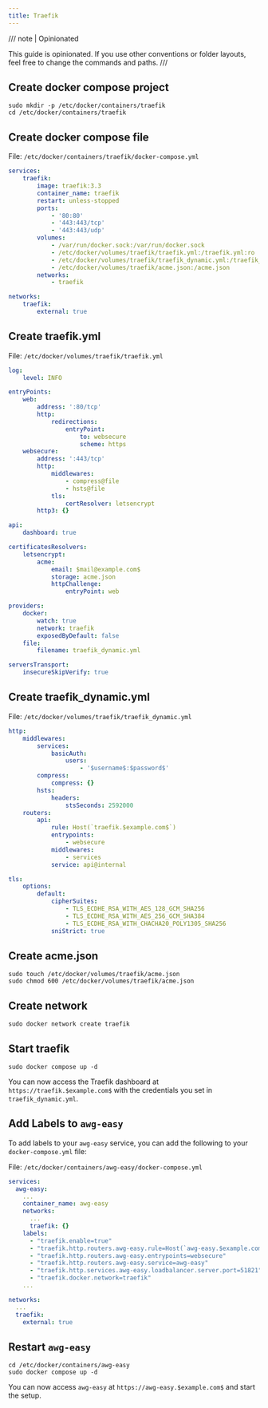 ```yaml
---
title: Traefik
---
```


/// note | Opinionated

This guide is opinionated. If you use other conventions or folder layouts, feel free to change the commands and paths.
///

## Create docker compose project

```shell
sudo mkdir -p /etc/docker/containers/traefik
cd /etc/docker/containers/traefik
```

## Create docker compose file

File: `/etc/docker/containers/traefik/docker-compose.yml`

```yaml
services:
    traefik:
        image: traefik:3.3
        container_name: traefik
        restart: unless-stopped
        ports:
            - '80:80'
            - '443:443/tcp'
            - '443:443/udp'
        volumes:
            - /var/run/docker.sock:/var/run/docker.sock
            - /etc/docker/volumes/traefik/traefik.yml:/traefik.yml:ro
            - /etc/docker/volumes/traefik/traefik_dynamic.yml:/traefik_dynamic.yml:ro
            - /etc/docker/volumes/traefik/acme.json:/acme.json
        networks:
            - traefik

networks:
    traefik:
        external: true
```

## Create traefik.yml

File: `/etc/docker/volumes/traefik/traefik.yml`

```yaml
log:
    level: INFO

entryPoints:
    web:
        address: ':80/tcp'
        http:
            redirections:
                entryPoint:
                    to: websecure
                    scheme: https
    websecure:
        address: ':443/tcp'
        http:
            middlewares:
                - compress@file
                - hsts@file
            tls:
                certResolver: letsencrypt
        http3: {}

api:
    dashboard: true

certificatesResolvers:
    letsencrypt:
        acme:
            email: $mail@example.com$
            storage: acme.json
            httpChallenge:
                entryPoint: web

providers:
    docker:
        watch: true
        network: traefik
        exposedByDefault: false
    file:
        filename: traefik_dynamic.yml

serversTransport:
    insecureSkipVerify: true
```

## Create traefik_dynamic.yml

File: `/etc/docker/volumes/traefik/traefik_dynamic.yml`

```yaml
http:
    middlewares:
        services:
            basicAuth:
                users:
                    - '$username$:$password$'
        compress:
            compress: {}
        hsts:
            headers:
                stsSeconds: 2592000
    routers:
        api:
            rule: Host(`traefik.$example.com$`)
            entrypoints:
                - websecure
            middlewares:
                - services
            service: api@internal

tls:
    options:
        default:
            cipherSuites:
                - TLS_ECDHE_RSA_WITH_AES_128_GCM_SHA256
                - TLS_ECDHE_RSA_WITH_AES_256_GCM_SHA384
                - TLS_ECDHE_RSA_WITH_CHACHA20_POLY1305_SHA256
            sniStrict: true
```

## Create acme.json

```shell
sudo touch /etc/docker/volumes/traefik/acme.json
sudo chmod 600 /etc/docker/volumes/traefik/acme.json
```

## Create network

```shell
sudo docker network create traefik
```

## Start traefik

```shell
sudo docker compose up -d
```

You can now access the Traefik dashboard at `https://traefik.$example.com$` with the credentials you set in `traefik_dynamic.yml`.

## Add Labels to `awg-easy`

To add labels to your `awg-easy` service, you can add the following to your `docker-compose.yml` file:

File: `/etc/docker/containers/awg-easy/docker-compose.yml`

```yaml
services:
  awg-easy:
    ...
    container_name: awg-easy
    networks:
      ...
      traefik: {}
    labels:
      - "traefik.enable=true"
      - "traefik.http.routers.awg-easy.rule=Host(`awg-easy.$example.com$`)"
      - "traefik.http.routers.awg-easy.entrypoints=websecure"
      - "traefik.http.routers.awg-easy.service=awg-easy"
      - "traefik.http.services.awg-easy.loadbalancer.server.port=51821"
      - "traefik.docker.network=traefik"
    ...

networks:
  ...
  traefik:
    external: true
```

## Restart `awg-easy`

```shell
cd /etc/docker/containers/awg-easy
sudo docker compose up -d
```

You can now access `awg-easy` at `https://awg-easy.$example.com$` and start the setup.
